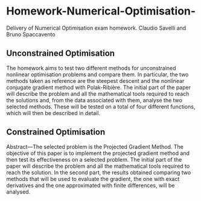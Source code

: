 # Homework-Numerical-Optimisation-
Delivery of Numerical Optimisation exam homework. Claudio Savelli and Bruno Spaccavento 

## Unconstrained Optimisation
The homework aims to test two different methods for unconstrained nonlinear optimisation problems and compare them. In particular, the two methods taken as reference are the steepest descent and the nonlinear conjugate gradient method with Polak-Ribière.
The initial part of the paper will describe the problem and all the mathematical tools required to reach the solutions and, from the data associated with them, analyse the two selected methods. These will be tested on a total of four different functions, which will then be described in detail.

## Constrained Optimisation 
Abstract—The selected problem is the Projected Gradient Method. The objective of this paper is to implement the projected gradient method and then test its effectiveness on a selected problem. The initial part of the paper will describe the problem and all the mathematical tools required to reach the solution.
In the second part, the results obtained comparing two methods that will be used to evaluate the gradient, the one with exact
derivatives and the one approximated with finite differences, will be analysed.
